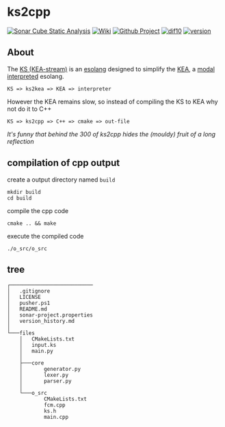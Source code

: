 # ks2cpp

[![Sonar Cube Static Analysis](https://sonarcloud.io/api/project_badges/measure?project=ks2cpp&metric=ncloc)](https://sonarcloud.io/dashboard?id=ks2cpp)
[![Wiki](https://img.shields.io/badge/esolang-wiki-lightgray)](https://esolangs.org/wiki/kS)
[![Github Project](https://img.shields.io/badge/project-open-lightgray)](https://github.com/elydre/ks2cpp/projects/2)
[![dif10](https://img.shields.io/badge/dif10-5.5-lightgray)](https://pf4.ddns.net/dif10/)
[![version](https://img.shields.io/badge/version-last-lightgray)](https://github.com/elydre/ks2cpp/blob/main/version_history.md)

## About

The [KS (KEA-stream)](https://kea-corp.github.io/stream/) is an [esolang](https://esolangs.org/wiki/Main_Page) designed to simplify the [KEA](https://kea-corp.github.io), a [modal](https://kea-corp.github.io/doc/modes.html) [interpreted](https://github.com/KEA-corp/KEA-php) esolang.
```
KS => ks2kea => KEA => interpreter
```

However the KEA remains slow, so instead of compiling the KS to KEA why not do it to C++
```
KS => ks2cpp => C++ => cmake => out-file
```

*It's funny that behind the 300 of ks2cpp hides the (mouldy) fruit of a long reflection*

## compilation of cpp output

create a output directory named `build`

```
mkdir build
cd build
```

compile the cpp code

```
cmake .. && make
```

execute the compiled code

```
./o_src/o_src
```

## tree

```
┌───────────────────────────
│   .gitignore
│   LICENSE
│   pusher.ps1
│   README.md
│   sonar-project.properties
│   version_history.md
│
└───files
    │   CMakeLists.txt
    │   input.ks
    │   main.py
    │
    ├───core
    │       generator.py
    │       lexer.py
    │       parser.py
    │
    └───o_src
            CMakeLists.txt
            fcm.cpp
            ks.h
            main.cpp
```
